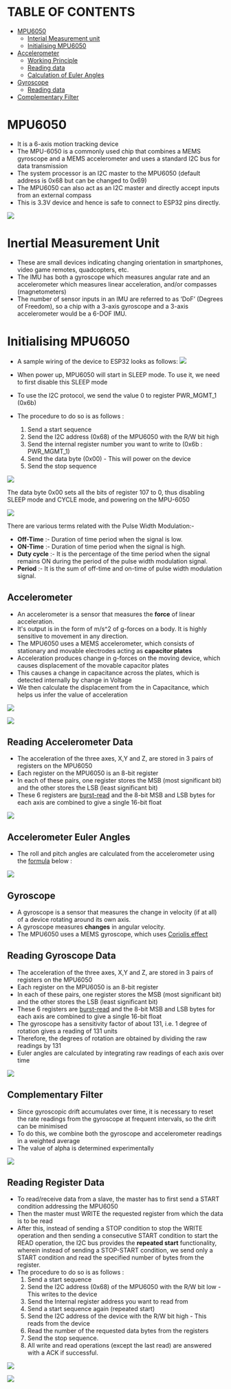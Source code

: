 # TABLE OF CONTENTS
* [MPU6050](#mpu6050)
  * [Interial Measurement unit](#inertial-measurement-unit)
  * [Initialising MPU6050](#initialising-mpu6050)
* [Accelerometer](#accelerometer)
  * [Working Principle](#accelerometer-working-principle)
  * [Reading data](#reading-accelerometer-data)
  * [Calculation of Euler Angles](#accelerometer-euler-angles)
* [Gyroscope](#gyroscope)
  * [Reading data](#reading-gyroscope-data)
* [Complementary Filter](#complementary-filter)



# MPU6050

* It is a 6-axis motion tracking device
* The MPU-6050 is a commonly used chip that combines a MEMS gyroscope and a MEMS accelerometer and uses a standard I2C bus for data transmission
* The system processor is an I2C master to the MPU6050 (default address is 0x68 but can be changed to 0x69)
* The MPU6050 can also act as an I2C master and directly accept inputs from an external compass
* This is 3.3V device and hence is safe to connect to ESP32 pins directly.


![](https://lh5.googleusercontent.com/zS7Xrh9qRU7qUwhcF6BoJwzG7Pex7cvjD3yFqS_rJA35Nuj-rDkpS9uEt6EjqmGwzEEe3k-jNw2ENILxgxKWGLO5hW6j1er4oaKXk-ciVyrCC4GvzMDzwR9l0u5CrtsNRpAI7LRqf7U)



# Inertial Measurement Unit

* These are small devices indicating changing orientation in smartphones, video game remotes, quadcopters, etc.
* The IMU has both a gyroscope which measures angular rate and an accelerometer which measures linear acceleration, and/or compasses (magnetometers)
* The number of sensor inputs in an IMU are referred to as ‘DoF’ (Degrees of Freedom), so a chip with a 3-axis gyroscope and a 3-axis accelerometer would be a 6-DOF IMU.

# Initialising MPU6050

* A sample wiring of the device to ESP32 looks as follows:
![](https://lh5.googleusercontent.com/OiTQl8mZl41Dwa_Nb6PD6yzMigvv6xV7KnY7bfW56dBSoYuK8shYet7VMev0rVWcFWhirvUIenbFn_B6jc_nmTulH4-3vInHrOZX3sW4f2lBvel_HcthTW_O89FAGwankOtBBJ8aLhY)

* When power up, MPU6050 will start in SLEEP mode. To use it, we need to first disable this SLEEP mode 
* To use the I2C protocol, we send the value 0 to register PWR_MGMT_1 (0x6b)
* The procedure to do so is as follows :
   1. Send a start sequence
   2. Send the I2C address (0x68) of the MPU6050 with the R/W bit high
   3. Send the internal register number you want to write to (0x6b : PWR_MGMT_1)
   4. Send the data byte (0x00) - This will power on the device
   5. Send the stop sequence



![](https://lh5.googleusercontent.com/HsUgcO1ojRlHZgbtl1Pyk7aWiUjs1x7XnhI5oYsa8C2gCqAbfqOGpr9fnjk0TBxWHmoIfJEQLqHUqe4Kh3KsjMLKSHAD6jQMsiEwrNyA3KLSeHiNLC3tDjzjAKN_nENu8FMp0tYS60E)

 The data byte 0x00 sets all the bits of register 107 to 0, thus disabling SLEEP mode and CYCLE mode, and powering on the MPU-6050 

![](https://lh3.googleusercontent.com/4p2RF-ezjP6jtT6S7xBQGfls0bcj7JM27W_ZsgRj5pYGQKBnrHfP85MtPncMeuu5qmSEupHdCSu2qPf4TSSBbejcN5MMqU5gLvLMaUDsw9K-Zp7vwLNIiD42d8xdfBKu0A0qxFaS6jk)



There are various terms related with the Pulse Width Modulation:- 
* **Off-Time** :- Duration of time period when the signal is low.
* **ON-Time**  :- Duration of time period when the signal is high.
* **Duty cycle** :- It is the percentage of the time period when the signal remains ON during the period of the pulse width modulation signal.
* **Period** :- It is the sum of off-time and on-time of pulse width modulation signal.

## Accelerometer

* An accelerometer is a sensor that measures the **force** of linear acceleration.
* It's output is in the form of m/s^2 of g-forces on a body. It is highly sensitive to movement in any direction.
* The MPU6050 uses a MEMS accelerometer, which consists of stationary and movable electrodes acting as **capacitor plates**
* Acceleration produces change in g-forces on the moving device, which causes displacement of the movable capacitor plates
* This causes a change in capacitance across the plates, which is detected internally by change in Voltage
* We then calculate the displacement from the in Capacitance, which helps us infer the value of acceleration


![](https://lastminuteengineers.com/wp-content/uploads/arduino/MEMS-Accelerometer-Working.gif)

![](https://lastminuteengineers.com/wp-content/uploads/arduino/Accelerometer-Animation-Labels.png)


## Reading Accelerometer Data

* The acceleration of the three axes, X,Y and Z, are stored in 3 pairs of registers on the MPU6050
* Each register on the MPU6050 is an 8-bit register
* In each of these pairs, one register stores the MSB (most significant bit) and the other stores the LSB (least significant bit)
* These 6 registers are [burst-read](#reading-register-data) and the 8-bit MSB and LSB bytes for each axis are combined to give a single 16-bit float

![](https://lh4.googleusercontent.com/ePwQEj_TeMRQU83M7t2RsXGJD2q37z-B3kSlcLdU85L4XeKxkefT_fAYHNRpRjGOYI8r0bbQWd64I7emYms9x4ST6jEAdBlcC2wdibE)


## Accelerometer Euler Angles 

* The roll and pitch angles are calculated from the accelerometer using the [formula](https://www.digikey.com/en/articles/using-an-accelerometer-for-inclination-sensing) below :
  
![](https://lh6.googleusercontent.com/RfptgCKeJRoqq_V-HznNBYOT7jNanQ3a22YafbYz-DjEGvyxyqV0-oo6P6KFj_pGCVq21vNtEdXO18Zv-pau4ITdf5FFuBfkM-LjDjGnpjcwO5XeRsoBJXUX7RTNUfP7N0AvurZrQKc)
   
  


## Gyroscope

* A gyroscope is a sensor that measures the change in velocity (if at all) of a device rotating around its own axis.
* A gyroscope measures **changes** in angular velocity.
* The MPU6050 uses a MEMS gyroscope, which uses [Coriolis effect](https://www.youtube.com/watch?v=ti4HEgd4Fgo&t=236s)


## Reading Gyroscope Data

* The acceleration of the three axes, X,Y and Z, are stored in 3 pairs of registers on the MPU6050
* Each register on the MPU6050 is an 8-bit register
* In each of these pairs, one register stores the MSB (most significant bit) and the other stores the LSB (least significant bit)
* These 6 registers are [burst-read](#reading-register-data) and the 8-bit MSB and LSB bytes for each axis are combined to give a single 16-bit float
* The gyroscope has a sensitivity factor of about 131, i.e. 1 degree of rotation gives a reading of 131 units
* Therefore, the degrees of rotation are obtained by dividing the raw readings by 131 
* Euler angles are calculated by integrating raw readings of each axis over time

![](https://lh3.googleusercontent.com/dQ-SZL7kp5WEnFb-KXFH-FDvF7yv_2J28ycODkipFfFAAMN1lYAk0rPzKg7DaPcNDYk-BdUEJQSzApxxESam_7tnbsIOcLenjofFoUiCpAhsyuMtkWaFMcZPJrK5EMJyX9GCNHSNeeo)


## Complementary Filter
* Since gyroscopic drift accumulates over time, it is necessary to reset the rate readings from the gyroscope at frequent intervals, so the drift can be minimised
* To do this, we combine both the gyroscope and accelerometer readings in a weighted average
* The value of alpha is determined experimentally

![](http://www.pieter-jan.com/images/equations/CompFilter_Eq.gif)


## Reading Register Data

* To read/receive data from a slave, the master has to first send a START condition addressing the MPU6050
* Then the master must WRITE the requested register from which the data is to be read
* After this, instead of sending a STOP condition to stop the WRITE operation and then sending a consecutive START condition to start the READ operation,
  the I2C bus provides the **repeated start** functionality, wherein instead of sending a STOP-START condition, we send only a START condition and read the
  specified number of bytes from the register.
* The procedure to do so is as follows :
  1. Send a start sequence
  2. Send the I2C address (0x68) of the MPU6050 with the R/W bit low - This writes to the device
  3. Send the Internal register address you want to read from
  4. Send a start sequence again (repeated start)
  5. Send the I2C address of the device with the R/W bit high - This reads from the device
  6. Read the number of the requested data bytes from the registers
  7. Send the stop sequence.
  6. All write and read operations (except the last read) are answered with a ACK if successful.

 ![](http://www.i2c-bus.org/static/i2c/repeatedstart.gif)

 ![](https://i.stack.imgur.com/FHPKk.png)






